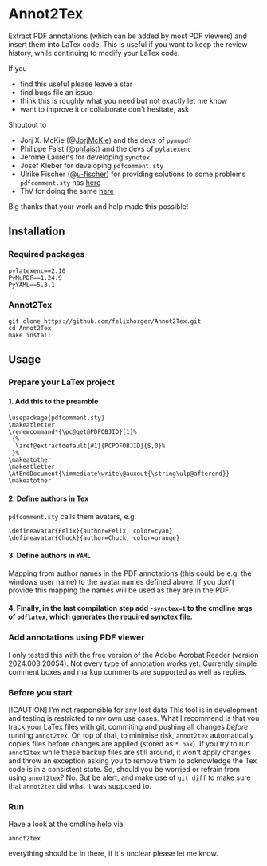 # Annot2Tex

Extract PDF annotations (which can be added by most PDF viewers) and insert them into LaTex code.
This is useful if you want to keep the review history, while continuing to modify your LaTex code.

If you 

- find this useful please leave a star
- find bugs file an issue
- think this is roughly what you need but not exactly let me know
- want to improve it or collaborate don't hesitate, ask

Shoutout to

- Jorj X. McKie (@[JorjMcKie](https://www.github.com/JorjMcKie)) and the devs of `pymupdf`
- Philippe Faist (@[phfaist](https://www.github.com/phfaist)) and the devs of `pylatexenc`
- Jerome Laurens for developing `synctex`
- Josef Kleber for developing `pdfcomment.sty`
- Ulrike Fischer (@[u-fischer](https://www.github.com/u-fischer)) for providing solutions to some problems `pdfcomment.sty` has [here](https://tex.stackexchange.com/a/694614)
- ThV for doing the same [here](https://tex.stackexchange.com/a/408976)

Big thanks that your work and help made this possible!



## Installation

### Required packages
```
pylatexenc==2.10
PyMuPDF==1.24.9
PyYAML==5.3.1
```

### Annot2Tex
```
git clone https://github.com/felixhorger/Annot2Tex.git
cd Annot2Tex
make install
```


## Usage

### Prepare your LaTex project
#### 1. Add this to the preamble
```
\usepackage{pdfcomment.sty}
\makeatletter
\renewcommand*{\pc@get@PDFOBJID}[1]%
 {%
  \zref@extractdefault{#1}{PCPDFOBJID}{S,0}%
 }%
\makeatother
\makeatletter \AtEndDocument{\immediate\write\@auxout{\string\ulp@afterend}} \makeatother
```

#### 2. Define authors in Tex
`pdfcomment.sty` calls them avatars, e.g.
```
\defineavatar{Felix}{author=Felix, color=cyan}
\defineavatar{Chuck}{author=Chuck, color=orange}
```

#### 3. Define authors in `YAML`
Mapping from author names in the PDF annotations (this could be e.g. the windows user name)
to the avatar names defined above. If you don't provide this mapping the names will be used as they are in the PDF.

#### 4. Finally, in the last compilation step add `-synctex=1` to the cmdline args of `pdflatex`, which generates the required synctex file.

### Add annotations using PDF viewer
I only tested this with the free version of the Adobe Acrobat Reader (version 2024.003.20054).
Not every type of annotation works yet.
Currently simple comment boxes and markup comments are supported as well as replies.

### Before you start

[!CAUTION]
I'm not responsible for any lost data
This tool is in development and testing is restricted to my own use cases.
What I recommend is that you track your LaTex files with git, commiting and pushing all changes _before_ running `annot2tex`.
On top of that, to minimise risk, `annot2tex` automatically copies files before changes are applied (stored as `*.bak`).
If you try to run `annot2tex` while these backup files are still around, it won't apply changes and throw an exception asking you to remove them
to acknowledge the Tex code is in a consistent state.
So, should you be worried or refrain from using `annot2tex`? No.
But be alert, and make use of `git diff` to make sure that `annot2tex` did what it was supposed to.

### Run

Have a look at the cmdline help via

```annot2tex```

everything should be in there, if it's unclear please let me know.


